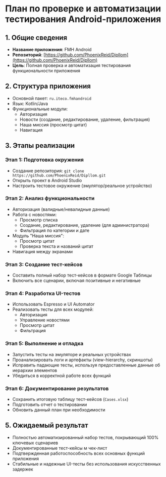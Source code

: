 # План по проверке и автоматизации тестирования Android-приложения

## 1. Общие сведения
- **Название приложения**: FMH Android
- **Репозиторий**: [https://github.com/PhoenixReid/Dipllom](https://github.com/PhoenixReid/Dipllom)
- **Цель**: Полная проверка и автоматизация тестирования функциональности приложения

## 2. Структура приложения
- Основной пакет: `ru.iteco.fmhandroid`
- Язык: Kotlin/Java
- Функциональные модули:
  - Авторизация
  - Новости (создание, редактирование, удаление, фильтрация)
  - Наша миссия (просмотр цитат)
  - Навигация

## 3. Этапы реализации

### Этап 1: Подготовка окружения
- Создание репозитория: `git clone https://github.com/PhoenixReid/Dipllom.git`
- Открыть проект в Android Studio
- Настроить тестовое окружение (эмулятор/реальное устройство)

### Этап 2: Анализ функциональности
- Авторизация (валидные/невалидные данные)
- Работа с новостями:
  - Просмотр списка
  - Создание, редактирование, удаление (для администратора)
  - Фильтрация по категории и дате
- Модуль "Наша миссия":
  - Просмотр цитат
  - Проверка текста и названий цитат
- Навигация между экранами

### Этап 3: Создание тест-кейсов
- Составить полный набор тест-кейсов в формате Google Таблицы
- Включить все сценарии, включая позитивные и негативные

### Этап 4: Разработка UI-тестов
- Использовать Espresso и UI Automator
- Реализовать тесты для всех модулей:
  - Авторизация
  - Управление новостями
  - Просмотр цитат
  - Фильтрация

### Этап 5: Выполнение и отладка
- Запустить тесты на эмуляторе и реальных устройствах
- Проанализировать логи и артефакты (view-hierarchy, скриншоты)
- Исправить падающие тесты, используя предоставленные данные об иерархии элементов
- Убедиться в корректной работе всех функций

### Этап 6: Документирование результатов
- Сохранить итоговую таблицу тест-кейсов (`Cases.xlsx`)
- Подготовить отчет о тестировании
- Обновить данный план при необходимости

## 5. Ожидаемый результат
- Полностью автоматизированный набор тестов, покрывающий 100% ключевых сценариев
- Документированные тест-кейсы м чек-лист
- Подтвержденная работоспособность всех основных функций приложения
- Стабильные и надежные UI-тесты без использования искусственных задержек
